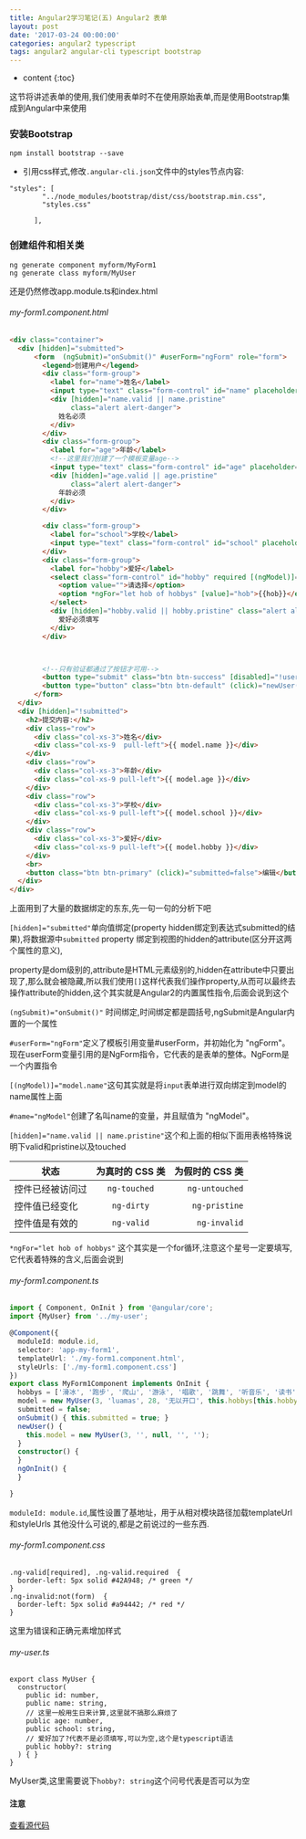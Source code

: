 ```yaml
---
title: Angular2学习笔记(五) Angular2 表单
layout: post
date: '2017-03-24 00:00:00'
categories: angular2 typescript
tags: angular2 angular-cli typescript bootstrap
---
```


* content
{:toc}


这节将讲述表单的使用,我们使用表单时不在使用原始表单,而是使用Bootstrap集成到Angular中来使用

### 安装Bootstrap

```shell
npm install bootstrap --save
```

* 引用css样式,修改`.angular-cli.json`文件中的styles节点内容:

```
"styles": [
        "../node_modules/bootstrap/dist/css/bootstrap.min.css",
        "styles.css"

      ],
```




### 创建组件和相关类

```shell
ng generate component myform/MyForm1
ng generate class myform/MyUser
```

还是仍然修改app.module.ts和index.html


###### my-form1.component.html

```html
<div class="container">
  <div [hidden]="submitted">
      <form  (ngSubmit)="onSubmit()" #userForm="ngForm" role="form">
        <legend>创建用户</legend>
        <div class="form-group">
          <label for="name">姓名</label>
          <input type="text" class="form-control" id="name" placeholder="请输入姓名..." name="name" required [(ngModel)]="model.name" #name="ngModel">
          <div [hidden]="name.valid || name.pristine"
               class="alert alert-danger">
            姓名必须
          </div>
        </div>
        <div class="form-group">
          <label for="age">年龄</label>
          <!--这里我们创建了一个模板变量age-->
          <input type="text" class="form-control" id="age" placeholder="请输入年龄..." name="age" required [(ngModel)]="model.age" #age="ngModel">
          <div [hidden]="age.valid || age.pristine"
               class="alert alert-danger">
            年龄必须
          </div>
        </div>

        <div class="form-group">
          <label for="school">学校</label>
          <input type="text" class="form-control" id="school" placeholder="请输入学校..." name="school" [(ngModel)]="model.school">
        </div>
        <div class="form-group">
          <label for="hobby">爱好</label>
          <select class="form-control" id="hobby" required [(ngModel)]="model.hobby" name="hobby" #hobby="ngModel">
            <option value="">请选择</option>
            <option *ngFor="let hob of hobbys" [value]="hob">{{hob}}</option>
          </select>
          <div [hidden]="hobby.valid || hobby.pristine" class="alert alert-danger">
            爱好必须填写
          </div>
        </div>



        <!--只有验证都通过了按钮才可用-->
        <button type="submit" class="btn btn-success" [disabled]="!userForm.form.valid">保存</button>
        <button type="button" class="btn btn-default" (click)="newUser(); userForm.reset()">重置表单</button>
      </form>
  </div>
  <div [hidden]="!submitted">
    <h2>提交内容:</h2>
    <div class="row">
      <div class="col-xs-3">姓名</div>
      <div class="col-xs-9  pull-left">{{ model.name }}</div>
    </div>
    <div class="row">
      <div class="col-xs-3">年龄</div>
      <div class="col-xs-9 pull-left">{{ model.age }}</div>
    </div>
    <div class="row">
      <div class="col-xs-3">学校</div>
      <div class="col-xs-9 pull-left">{{ model.school }}</div>
    </div>
    <div class="row">
      <div class="col-xs-3">爱好</div>
      <div class="col-xs-9 pull-left">{{ model.hobby }}</div>
    </div>
    <br>
    <button class="btn btn-primary" (click)="submitted=false">编辑</button>
  </div>
</div>
```

上面用到了大量的数据绑定的东东,先一句一句的分析下吧

`[hidden]="submitted"`单向值绑定(property hidden绑定到表达式submitted的结果),将数据源中`submitted` property 绑定到视图的hidden的attribute(区分开这两个属性的意义),

property是dom级别的,attribute是HTML元素级别的,hidden在attribute中只要出现了,那么就会被隐藏,所以我们使用`[]`这样代表我们操作property,从而可以最终去操作attribute的hidden,这个其实就是Angular2的内置属性指令,后面会说到这个

`(ngSubmit)="onSubmit()"` 时间绑定,时间绑定都是圆括号,ngSubmit是Angular内置的一个属性

`#userForm="ngForm"`定义了模板引用变量#userForm，并初始化为 "ngForm"。现在userForm变量引用的是NgForm指令，它代表的是表单的整体。NgForm是一个内置指令

`[(ngModel)]="model.name"`这句其实就是将`input`表单进行双向绑定到model的name属性上面

`#name="ngModel"`创建了名叫name的变量，并且赋值为 "ngModel"。

`[hidden]="name.valid || name.pristine"`这个和上面的相似下面用表格特殊说明下valid和pristine以及touched


|   状态              | 为真时的 CSS 类    | 为假时的 CSS 类   |
| --------------    |:-------------:    | ------------:     |
| 控件已经被访问过      | `ng-touched`      | `ng-untouched`  |
| 控件值已经变化       | `ng-dirty`        |   `ng-pristine`  |
| 控件值是有效的       | `ng-valid`        |    `ng-invalid`  |


`*ngFor="let hob of hobbys"` 这个其实是一个for循环,注意这个星号一定要填写,它代表着特殊的含义,后面会说到


###### my-form1.component.ts

``` typescript
import { Component, OnInit } from '@angular/core';
import {MyUser} from '../my-user';

@Component({
  moduleId: module.id,
  selector: 'app-my-form1',
  templateUrl: './my-form1.component.html',
  styleUrls: ['./my-form1.component.css']
})
export class MyForm1Component implements OnInit {
  hobbys = ['滑冰', '跑步', '爬山', '游泳', '唱歌', '跳舞', '听音乐', '读书', '踢足球', '打篮球', '其他'];
  model = new MyUser(3, 'luamas', 28, '无以开口', this.hobbys[this.hobbys.length - 1]);
  submitted = false;
  onSubmit() { this.submitted = true; }
  newUser() {
    this.model = new MyUser(3, '', null, '', '');
  }
  constructor() {
  }
  ngOnInit() {
  }

}

```

`moduleId: module.id`,属性设置了基地址，用于从相对模块路径加载templateUrl和styleUrls
其他没什么可说的,都是之前说过的一些东西.

###### my-form1.component.css

```
.ng-valid[required], .ng-valid.required  {
  border-left: 5px solid #42A948; /* green */
}
.ng-invalid:not(form)  {
  border-left: 5px solid #a94442; /* red */
}

```

这里为错误和正确元素增加样式

###### my-user.ts

```
export class MyUser {
  constructor(
    public id: number,
    public name: string,
    // 这里一般用生日来计算,这里就不搞那么麻烦了
    public age: number,
    public school: string,
    // 爱好加了?代表不是必须填写,可以为空,这个是typescript语法
    public hobby?: string
  ) { }
}
```

MyUser类,这里需要说下`hobby?: string`这个问号代表是否可以为空


#### 注意



[查看源代码](https://github.com/luamas/angular2-sample)